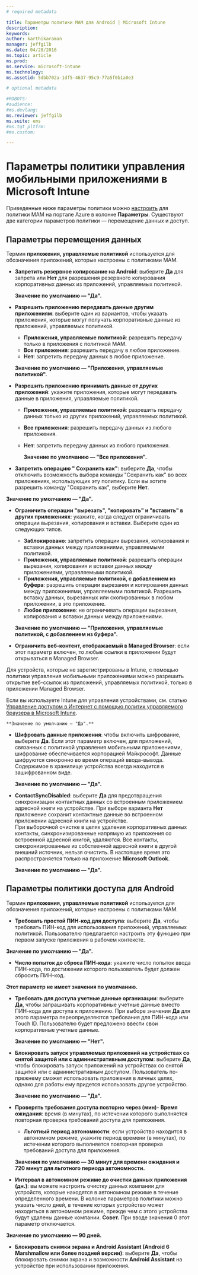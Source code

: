 ```yaml
---
# required metadata

title: Параметры политики MAM для Android | Microsoft Intune
description:
keywords:
author: karthikaraman
manager: jeffgilb
ms.date: 04/28/2016
ms.topic: article
ms.prod:
ms.service: microsoft-intune
ms.technology:
ms.assetid: 5dbb702a-1df5-4637-95c9-77a5f0b1a0e3

# optional metadata

#ROBOTS:
#audience:
#ms.devlang:
ms.reviewer: jeffgilb
ms.suite: ems
#ms.tgt_pltfrm:
#ms.custom:

---
```


# Параметры политики управления мобильными приложениями в Microsoft Intune
Приведенные ниже параметры политики можно [настроить](create-and-deploy-mobile-app-management-policies-with-microsoft-intune.md) для политики MAM на портале Azure в колонке **Параметры**.
Существуют две категории параметров политики — перемещение данных и доступ.

##  Параметры перемещения данных
Термин **приложения, управляемые политикой** используется для обозначения приложений, которые настроены с политиками MAM.
- **Запретить резервное копирование на Android**: выберите **Да** для запрета или **Нет** для разрешения резервного копирования корпоративных данных из приложений, управляемых политикой.

  **Значение по умолчанию — "Да".**
- **Разрешить приложению передавать данные другим приложениям**: выберите один из вариантов, чтобы указать приложения, которые могут получать корпоративные данные из приложений, управляемых политикой.
  -   **Приложения, управляемые политикой**: разрешить передачу только в приложения с политикой MAM.
  -   **Все приложения**: разрешить передачу в любое приложение.
  -   **Нет**: запретить передачу данных в любое приложение.

  **Значение по умолчанию — "Приложения, управляемые политикой".**
- **Разрешить приложению принимать данные от других приложений**: укажите приложения, которые могут передавать данные в приложения, управляемые политикой.
  -   **Приложения, управляемые политикой**: разрешить передачу данных только из других приложений, управляемых политикой.
  -   **Все приложения**: разрешить передачу данных из любого приложения.
  -   **Нет**: запретить передачу данных из любого приложения.

      **Значение по умолчанию — "Все приложения".**

-   **Запретить операцию " Сохранить как"**: выберите **Да**, чтобы отключить возможность выбора команды "Сохранить как" во всех приложениях, использующих эту политику. Если вы хотите разрешить команду "Сохранить как", выберите **Нет**.

  **Значение по умолчанию — "Да".**
- **Ограничить операции "вырезать", "копировать" и "вставить" в других приложениях**: укажите, когда следует ограничивать операции вырезания, копирования и вставки. Выберите один из следующих типов.
  -   **Заблокировано**: запретить операции вырезания, копирования и вставки данных между приложениями, управляемыми политикой.
  -   **Приложения, управляемые политикой**: разрешить операции вырезания, копирования и вставки данных между приложениями, управляемыми политикой.
  -   **Приложения, управляемые политикой, с добавлением из буфера**: разрешить операции вырезания и копирования данных между приложениями, управляемыми политикой. Разрешить вставку данных, вырезанных или скопированных в любом приложении, в это приложение.
  -   **Любое приложение**: не ограничивать операции вырезания, копирования и вставки данных между приложениями.

    **Значение по умолчанию — "Приложения, управляемые политикой, с добавлением из буфера".**
-   **Ограничить веб-контент, отображаемый в Managed Browser**: если этот параметр включен, то любые ссылки в приложении будут открываться в Managed Browser.

  Для устройств, которые не зарегистрированы в Intune, с помощью политики управления мобильными приложениями можно разрешить открытие веб-ссылок из приложений, управляемых политикой, только в приложении Managed Browser.

  Если вы используете Intune для управления устройствами, см. статью [Управление доступом в Интернет с помощью политик управляемого браузера в Microsoft Intune](manage-internet-access-using-managed-browser-policies.md).

    **Значение по умолчанию — "Да".**
- **Шифровать данные приложения**: чтобы включить шифрование, выберите **Да**. Если этот параметр включен, для приложений, связанных с политикой управления мобильными приложениями, шифрование обеспечивается корпорацией Майкрософт. Данные шифруются синхронно во время операций ввода-вывода. Содержимое в хранилище устройства всегда находится в зашифрованном виде.

  **Значение по умолчанию — "Да".**

- **ContactSyncDisabled**: выберите **Да** для предотвращения синхронизации контактных данных со встроенным приложением адресной книги на устройстве. При выборе варианта **Нет** приложение сохранит контактные данные во встроенном приложении адресной книги на устройстве.<br/>При выборочной очистке в целях удаления корпоративных данных контакты, синхронизированные напрямую из приложения со встроенной адресной книгой, удаляются. Все контакты, синхронизированные из собственной адресной книги в другой внешний источник, нельзя очистить. В настоящее время это распространяется только на приложение **Microsoft Outlook**.

  **Значение по умолчанию — "Да".**

##  Параметры политики доступа для Android
Термин **приложения, управляемые политикой** используется для обозначения приложений, которые настроены с политиками MAM.

- **Требовать простой ПИН-код для доступа**: выберите **Да**, чтобы требовать ПИН-код для использования приложений, управляемых политикой. Пользователю предлагается настроить эту функцию при первом запуске приложения в рабочем контексте.

 **Значение по умолчанию — "Да".**
- **Число попыток до сброса ПИН-кода**: укажите число попыток ввода ПИН-кода, по достижении которого пользователь будет должен сбросить ПИН-код.

 **Этот параметр не имеет значения по умолчанию.**
- **Требовать для доступа учетные данные организации**: выберите **Да**, чтобы запрашивать корпоративные учетные данные вместо ПИН-кода для доступа к приложению.  При выборе значения **Да** для этого параметра переопределяются требования для ПИН-кода или Touch ID.  Пользователю будет предложено ввести свои корпоративные учетные данные.

  **Значение по умолчанию — "Нет".**
- **Блокировать запуск управляемых приложений на устройствах со снятой защитой или с административным доступом**: выберите **Да**, чтобы блокировать запуск приложений на устройствах со снятой защитой или с административным доступом. Пользователь по-прежнему сможет использовать приложения в личных целях, однако для работы ему придется использовать другое устройство.

  **Значение по умолчанию — "Да".**
- **Проверять требования доступа повторно через (мин)**-   **Время ожидания**: время (в минутах), по истечении которого выполняется повторная проверка требований доступа для приложения.
  -   **Льготный период автономности**: если устройство находится в автономном режиме, укажите период времени (в минутах), по истечении которого выполняется повторная проверка требований доступа для приложения.

    **Значения по умолчанию — 30 минут для времени ожидания и 720 минут для льготного периода автономности.**

-   **Интервал в автономном режиме до очистки данных приложения (дн.)**: вы можете настроить очистку данных компании для устройств, которые находятся в автономном режиме в течение определенного времени.  В колонке параметров политики можно указать число дней, в течение которых устройство может находиться в автономном режиме, прежде чем с этого устройства будут удалены данные компании. **Совет.** При вводе значения 0 этот параметр отключается.

  **Значение по умолчанию — 90 дней.**
- **Блокировать снимки экрана и Android Assistant (Android 6 Marshmallow или более поздней версии)**: выберите **Да**, чтобы блокировать снимки экрана и возможности **Android Assistant** на устройстве при использовании приложения.


<!--HONumber=May16_HO2-->


